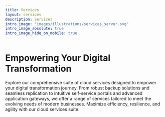 ```yaml
---
title: Services
layout: services
description: Services
intro_image: "images/illustrations/services_server.svg"
intro_image_absolute: true
intro_image_hide_on_mobile: true
---
```


# Empowering Your Digital Transformation

Explore our comprehensive suite of cloud services designed to empower your digital transformation journey. From robust backup solutions and seamless replication to intuitive self-service portals and advanced application gateways, we offer a range of services tailored to meet the evolving needs of modern businesses. Maximize efficiency, resilience, and agility with our cloud services suite.
